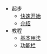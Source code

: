 - 起步
  - [快速开始](/md/quickStart)
  - [介绍](/md/introduce)
- 教程
  - [基本用法](/md/basic)
  - [功能栏](/md/functionBar)